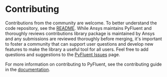 # Contributing

Contributions from the community are welcome. To better
understand the code repository, see the [README](https://github.com/pyansys/pyfluent/blob/main/README.rst).
While Ansys maintains PyFluent and thoroughly reviews contributions
library package is maintained by Ansys and any submissions are reviewed
thoroughly before merging, it's important to foster a community that can support
user questions and develop new features to make the library a useful tool for
all users. Feel free to add questions and suggestions to the [PyFluent Issues](https://github.com/pyansys/pyfluent/issues) page.

For more information on contributing to PyFluent, see the contributing guide in
the [documentation](https://fluent.docs.pyansys.com).

